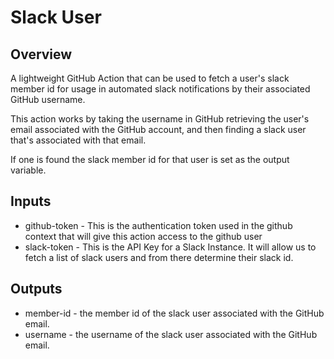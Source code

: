 # Slack User

## Overview

A lightweight GitHub Action that can be used to fetch a user's slack member id for usage in automated slack notifications by their associated GitHub username.

This action works by taking the username in GitHub retrieving the user's email associated with the GitHub account, and then finding a slack user that's associated with that email.

If one is found the slack member id for that user is set as the output variable.

## Inputs

* github-token - This is the authentication token used in the github context that will give this action access to the github user
* slack-token - This is the API Key for a Slack Instance. It will allow us to fetch a list of slack users and from there determine their slack id.

## Outputs

* member-id - the member id of the slack user associated with the GitHub email.
* username - the username of the slack user associated with the GitHub email.
